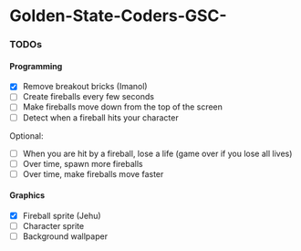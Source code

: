 # Golden-State-Coders-GSC-

### TODOs
#### Programming
- [x] Remove breakout bricks (Imanol)
- [ ] Create fireballs every few seconds
- [ ] Make fireballs move down from the top of the screen
- [ ] Detect when a fireball hits your character

Optional:
- [ ] When you are hit by a fireball, lose a life (game over if you lose all lives)
- [ ] Over time, spawn more fireballs
- [ ] Over time, make fireballs move faster

#### Graphics
- [x] Fireball sprite (Jehu)
- [ ] Character sprite
- [ ] Background wallpaper
